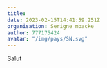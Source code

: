 ```yaml
---
title: 
date: 2023-02-15T14:41:59.251Z
organisation: Serigne mbacke
author: 777175424
avatar: "/img/pays/SN.svg"
---
```


Salut 
